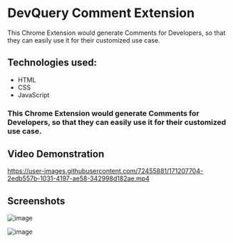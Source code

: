 # **DevQuery Comment Extension**

This Chrome Extension would generate Comments for Developers, so that they can easily use it for their customized use case.

## Technologies used:
- HTML
- CSS
- JavaScript

### This Chrome Extension would generate Comments for Developers, so that they can easily use it for their customized use case.


## Video Demonstration
https://user-images.githubusercontent.com/72455881/171207704-2edb557b-1031-4197-ae58-342998d182ae.mp4



## Screenshots
![image](https://user-images.githubusercontent.com/72455881/170841516-e8386d2b-7a96-4ffb-bb19-c1d5f93ed6f0.png)

![image](https://user-images.githubusercontent.com/72455881/170841524-9fe04b78-67fd-42ea-b8da-1addc486d04a.png)
